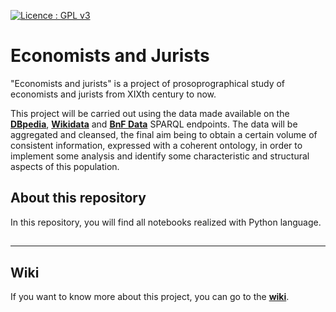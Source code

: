 [![Licence : GPL v3](https://img.shields.io/badge/License-GPLv3-blue.svg)](https://www.gnu.org/licenses/gpl-3.0)

# Economists and Jurists

"Economists and jurists" is a project of prosoprographical study of economists and jurists from XIXth century to now. 

This project will be carried out using the data made available on the **[DBpedia](https://www.dbpedia.org/)**, **[Wikidata](https://www.wikidata.org/wiki/Wikidata:Main_Page)** and **[BnF Data](https://data.bnf.fr/)** SPARQL endpoints. The data will be aggregated and cleansed, the final aim being to obtain a certain volume of consistent information, expressed with a coherent ontology, in order to implement some analysis and identify some characteristic and structural aspects of this population. 

## About this repository

In this repository, you will find all notebooks realized with Python language. 

## 

-------------- 

## Wiki

If you want to know more about this project, you can go to the **[wiki](https://github.com/Semantic-Data-for-Humanities/Economists_Jurists/wiki)**.
